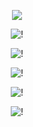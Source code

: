 
<p align="center"

![](https://komarev.com/ghpvc/?username=shibuyaangel&style=for-the-badge&color=9a9a9a&base=1529&label=profile+views) 

<p align="center"

![!](https://i.postimg.cc/RCDRrbD1/Untitled66-20240827191002.png)


<p align="center"

![!](https://i.postimg.cc/1t2gmzjy/Untitled68-20240827193330.png)

<p align="center"

![!](https://i.postimg.cc/50Nzz7cP/Untitled65-20240827181849.png)

<p align="center"

![!](https://i.postimg.cc/QMVxF35C/Untitled68-20240827193252.png)

<p align="center"

![!](https://i.postimg.cc/HxSryRy6/Untitled67-20240827190949.png)


